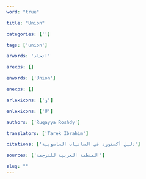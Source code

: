 ```yaml
---
word: "true"

title: "Union"

categories: ['']

tags: ['union']

arwords: 'اتحاد'

arexps: []

enwords: ['Union']

enexps: []

arlexicons: ['و']

enlexicons: ['U']

authors: ['Ruqayya Roshdy']

translators: ['Tarek Ibrahim']

citations: ['دليل أكسفورد في السانيات الحاسوبية']

sources: ['المنظمة العربية للترجمة']

slug: ""
---
```

